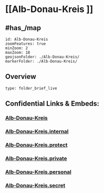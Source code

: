﻿# [[Alb-Donau-Kreis ]]


## #has_/map 


```leaflet
id: Alb-Donau-Kreis
zoomFeatures: true 
minZoom: 2 
maxZoom: 18
geojsonFolder: ./Alb-Donau-Kreis/
markerFolder: ./Alb-Donau-Kreis/
```


## Overview
 
```ccard
type: folder_brief_live
```
 

## Confidential Links & Embeds: 

### [Alb-Donau-Kreis](/_public/Earth/Continent/Europe/Europe~Central/Germany/Germany~West/Baden-Wuerttemberg/Alb-Donau-Kreis.md) 

### [Alb-Donau-Kreis.internal](/_internal/Earth/Continent/Europe/Europe~Central/Germany/Germany~West/Baden-Wuerttemberg/Alb-Donau-Kreis.internal.md) 

### [Alb-Donau-Kreis.protect](/_protect/Earth/Continent/Europe/Europe~Central/Germany/Germany~West/Baden-Wuerttemberg/Alb-Donau-Kreis.protect.md) 

### [Alb-Donau-Kreis.private](/_private/Earth/Continent/Europe/Europe~Central/Germany/Germany~West/Baden-Wuerttemberg/Alb-Donau-Kreis.private.md) 

### [Alb-Donau-Kreis.personal](/_personal/Earth/Continent/Europe/Europe~Central/Germany/Germany~West/Baden-Wuerttemberg/Alb-Donau-Kreis.personal.md) 

### [Alb-Donau-Kreis.secret](/_secret/Earth/Continent/Europe/Europe~Central/Germany/Germany~West/Baden-Wuerttemberg/Alb-Donau-Kreis.secret.md) 
